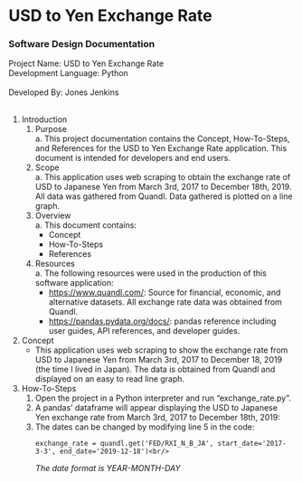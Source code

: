 # USD to Yen Exchange Rate

### Software Design Documentation

Project Name: USD to Yen Exchange Rate<br/>
Development Language: Python<br/><br/>
Developed By: Jones Jenkins<br/><br/>

1. Introduction<br/>
   1. Purpose<br/>
      a. This project documentation contains the Concept, How-To-Steps, and References for the USD to Yen Exchange Rate application. This document is intended for developers and end users.<br/>
   2. Scope<br/>
      a. This application uses web scraping to obtain the exchange rate of USD to Japanese Yen from March 3rd, 2017 to December 18th, 2019. All data was gathered from Quandl. Data gathered is plotted on a line graph.<br/>
   3. Overview<br/>
      a. This document contains:<br/>
         * Concept<br/>
         * How-To-Steps<br/>
         * References<br/>
   4. Resources<br/>
      a. The following resources were used in the production of this software application:<br/>
         * https://www.quandl.com/: Source for financial, economic, and alternative datasets. All exchange rate data was obtained from Quandl.<br/>
         * https://pandas.pydata.org/docs/: pandas reference including user guides, API references, and developer guides.<br/>
2. Concept<br/>
   - This application uses web scraping to show the exchange rate from USD to Japanese Yen from March 3rd, 2017 to December 18, 2019 (the time I lived in Japan). The data is obtained from Quandl and displayed on an easy to read line graph.<br/>
3. How-To-Steps<br/>
   1. Open the project in a Python interpreter and run “exchange_rate.py”.<br/>
   2. A pandas’ dataframe will appear displaying the USD to Japanese Yen exchange rate from March 3rd, 2017 to December 18th, 2019:<br/>
   3. The dates can be changed by modifying line 5 in the code:<br/>
      ~~~
      exchange_rate = quandl.get('FED/RXI_N_B_JA', start_date='2017-3-3', end_date='2019-12-18')<br/>
      ~~~
      *The date format is YEAR-MONTH-DAY<br/>*
